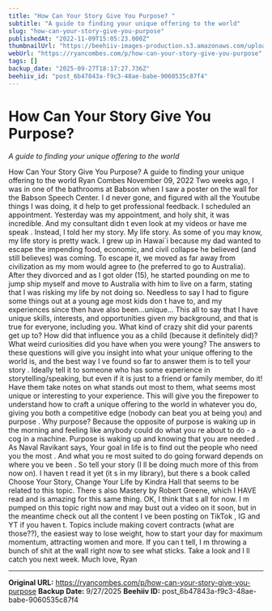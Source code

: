 ```yaml
---
title: "How Can Your Story Give You Purpose? "
subtitle: "A guide to finding your unique offering to the world"
slug: "how-can-your-story-give-you-purpose"
publishedAt: "2022-11-09T15:05:23.000Z"
thumbnailUrl: "https://beehiiv-images-production.s3.amazonaws.com/uploads/asset/file/ed51e1c4-6eee-490f-b376-bafd5f1c6063/nong-v-9pw4TKvT3po-unsplash.jpg?t=1668006422"
webUrl: "https://ryancombes.com/p/how-can-your-story-give-you-purpose"
tags: []
backup_date: "2025-09-27T18:17:27.736Z"
beehiiv_id: "post_6b47843a-f9c3-48ae-babe-9060535c87f4"
---
```


# How Can Your Story Give You Purpose? 

*A guide to finding your unique offering to the world*



How Can Your Story Give You Purpose? A guide to finding your unique offering to the world Ryan Combes November 09, 2022 Two weeks ago, I was in one of the bathrooms at Babson when I saw a poster on the wall for the Babson Speech Center. I d never gone, and figured with all the Youtube things I was doing, it d help to get professional feedback. I scheduled an appointment. Yesterday was my appointment, and holy shit, it was incredible. And my consultant didn t even look at my videos or have me speak . Instead, I told her my story. My life story. As some of you may know, my life story is pretty wack. I grew up in Hawai`i because my dad wanted to escape the impending food, economic, and civil collapse he believed (and still believes) was coming. To escape it, we moved as far away from civilization as my mom would agree to (he preferred to go to Australia). After they divorced and as I got older (15), he started pounding on me to jump ship myself and move to Australia with him to live on a farm, stating that I was risking my life by not doing so. Needless to say I had to figure some things out at a young age most kids don t have to, and my experiences since then have also been...unique... This all to say that I have unique skills, interests, and opportunities given my background, and that is true for everyone, including you. What kind of crazy shit did your parents get up to? How did that influence you as a child (because it definitely did)? What weird curiosities did you have when you were young? The answers to these questions will give you insight into what your unique offering to the world is, and the best way I ve found so far to answer them is to tell your story . Ideally tell it to someone who has some experience in storytelling/speaking, but even if it is just to a friend or family member, do it! Have them take notes on what stands out most to them, what seems most unique or interesting to your experience. This will give you the firepower to understand how to craft a unique offering to the world in whatever you do, giving you both a competitive edge (nobody can beat you at being you) and purpose . Why purpose? Because the opposite of purpose is waking up in the morning and feeling like anybody could do what you re about to do - a cog in a machine. Purpose is waking up and knowing that you are needed . As Naval Ravikant says, Your goal in life is to find out the people who need you the most . And what you re most suited to do going forward depends on where you ve been . So tell your story (I ll be doing much more of this from now on). I haven t read it yet (it s in my library), but there s a book called Choose Your Story, Change Your Life by Kindra Hall that seems to be related to this topic. There s also Mastery by Robert Greene, which I HAVE read and is amazing for this same thing. OK, I think that s all for now. I m pumped on this topic right now and may bust out a video on it soon, but in the meantime check out all the content I ve been posting on TikTok , IG and YT if you haven t. Topics include making covert contracts (what are those??), the easiest way to lose weight, how to start your day for maximum momentum, attracting women and more. If you can t tell, I m throwing a bunch of shit at the wall right now to see what sticks. Take a look and I ll catch you next week. Much love, Ryan

---

**Original URL:** https://ryancombes.com/p/how-can-your-story-give-you-purpose
**Backup Date:** 9/27/2025
**Beehiiv ID:** post_6b47843a-f9c3-48ae-babe-9060535c87f4
